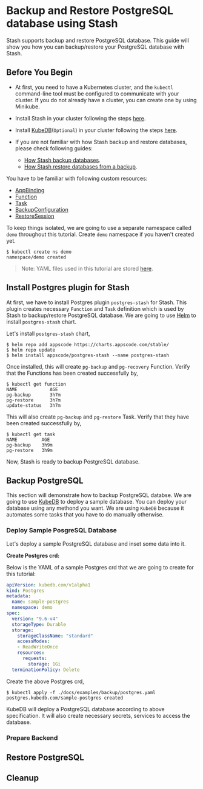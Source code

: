 
# Backup and Restore PostgreSQL database using Stash

Stash supports backup and restore PostgreSQL database. This guide will show you how you can backup/restore your PostgreSQL database with Stash.

## Before You Begin

- At first, you need to have a Kubernetes cluster, and the `kubectl` command-line tool must be configured to communicate with your cluster. If you do not already have a cluster, you can create one by using Minikube.

- Install Stash in your cluster following the steps [here](https://appscode.com/products/stash/0.8.3/setup/install/).

- Install [KubeDB](https://kubedb.com)(`Optional`) in your cluster following the steps [here](https://kubedb.com/docs/0.12.0/setup/install/).

- If you are not familiar with how Stash backup and restore databases, please check following guides:
  - [How Stash backup databases](https://appscode.com/products/stash/0.8.3/guides/databases/backup/).
  - [How Stash restore databases from a backup](https://appscode.com/products/stash/0.8.3/guides/databases/restore/).

You have to be familiar with following custom resources:

- [AppBinding](https://appscode.com/products/stash/0.8.3/concepts/crds/appbinding/)
- [Function](https://appscode.com/products/stash/0.8.3/concepts/crds/function/)
- [Task](https://appscode.com/products/stash/0.8.3/concepts/crds/task/)
- [BackupConfiguration](https://appscode.com/products/stash/0.8.3/concepts/crds/backupconfiguration/)
- [RestoreSession](https://appscode.com/products/stash/0.8.3/concepts/crds/restoresession/)

To keep things isolated, we are going to use a separate namespace called `demo` throughout this tutorial. Create `demo` namespace if you haven't created yet.

```console
$ kubectl create ns demo
namespace/demo created
```

>Note: YAML files used in this tutorial are stored [here](https://github.com/stashed/postgres/examples/).

## Install Postgres plugin for Stash

At first, we have to install Postgres plugin `postgres-stash` for Stash. This plugin creates necessary `Function` and `Task` definition which is used by Stash to backup/restore PostgreSQL database. We are going to use [Helm](https://helm.sh/) to install `postgres-stash` chart.

Let's install `postgres-stash` chart,

```console
$ helm repo add appscode https://charts.appscode.com/stable/
$ helm repo update
$ helm install appscode/postgres-stash --name postgres-stash
```

Once installed, this will create `pg-backup` and `pg-recovery` Function. Verify that the Functions has been created successfully by,

```console
$ kubectl get function
NAME            AGE
pg-backup       3h7m
pg-restore      3h7m
update-status   3h7m
```

This will also create `pg-backup` and `pg-restore` Task. Verify that they have been created successfully by,

```console
$ kubectl get task
NAME         AGE
pg-backup    3h9m
pg-restore   3h9m
```

Now, Stash is ready to backup PostgreSQL database.

## Backup PostgreSQL

This section will demonstrate how to backup PostgreSQL databse. We are going to use [KubeDB](https://kubedb.com) to deploy a sample database. You can deploy your database using any methond you want. We are using `KubeDB` because it automates some tasks that you have to do manually otherwise.

### Deploy Sample PosgreSQL Database

Let's deploy a sample PostgreSQL database and inset some data into it.

**Create Postgres crd:**

Below is the YAML of a sample Postgres crd that we are going to create for this tutorial:

```yaml
apiVersion: kubedb.com/v1alpha1
kind: Postgres
metadata:
  name: sample-postgres
  namespace: demo
spec:
  version: "9.6-v4"
  storageType: Durable
  storage:
    storageClassName: "standard"
    accessModes:
    - ReadWriteOnce
    resources:
      requests:
        storage: 1Gi
  terminationPolicy: Delete
```

Create the above Postgres crd,

```console
$ kubectl apply -f ./docs/examples/backup/postgres.yaml
postgres.kubedb.com/sample-postgres created
```

KubeDB will deploy a PostgreSQL database according to above specification. It will also create necessary secrets, services to access the database.

### Prepare Backend

## Restore PostgreSQL

## Cleanup